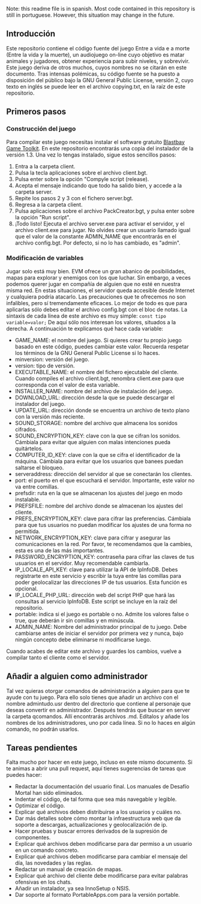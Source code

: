 Note: this readme file is in spanish. Most code contained in this repository is still in portuguese. However, this situation may change in the future.

## Introducción

Este repositorio contiene el código fuente del juego Entre a vida e a morte (Entre la vida y la muerte), un audiojuego on-line cuyo objetivo es matar animales y jugadores, obtener experiencia para subir niveles, y sobrevivir. Este juego deriva de otros muchos, cuyos nombres no se citarán en este documento. Tras intensas polémicas, su código fuente se ha puesto a disposición del público bajo la GNU General Public License, versión 2, cuyo texto en inglés se puede leer en el archivo copying.txt, en la raíz de este repositorio.

## Primeros pasos

### Construcción del juego

Para compilar este juego necesitas instalar el software gratuito [Blastbay Game Toolkit](https://www.blastbay.com/bgt.php). En este repositorio encontrarás una copia del instalador de la versión 1.3. Una vez lo tengas instalado, sigue estos sencillos pasos:

1. Entra a la carpeta client.
2. Pulsa la tecla aplicaciones sobre el archivo client.bgt.
3. Pulsa enter sobre la opción "Compyle script (release).
4. Acepta el mensaje indicando que todo ha salido bien, y accede a la carpeta server.
5. Repite los pasos 2 y 3 con el fichero server.bgt.
6. Regresa a la carpeta client.
7. Pulsa aplicaciones sobre el archivo PackCreator.bgt, y pulsa enter sobre la opción "Run script".
8. ¡Todo listo! Ejecuta el archivo server.exe para activar el servidor, y el archivo client.exe para jugar. No olvides crear un usuario llamado igual que el valor de la constante ADMIN_NAME que encontrarás en el archivo config.bgt. Por defecto, si no lo has cambiado, es "admin".

### Modificación de variables

Jugar solo está muy bien. EVM ofrece un gran abanico de posibilidades, mapas para explorar y enemigos con los que luchar. Sin embargo, a veces podemos querer jugar en compañía de alguien que no esté en nuestra misma red. En estas situaciones, el servidor queda accesible desde Internet y cualquiera podría atacarlo. Las precauciones que te ofrecemos no son infalibles, pero sí tremendamente eficaces. Lo mejor de todo es que para aplicarlas sólo debes editar el archivo config.bgt con el bloc de notas.
La sintaxis de cada línea de este archivo es muy simple: `const tipo variable=valor;`
De aquí sólo nos interesan los valores, situados a la derecha. A continuación te explicamos qué hace cada variable:

* GAME_NAME: el nombre del juego. Si quieres crear tu propio juego basado en este código, puedes cambiar este valor. Recuerda respetar los términos de la GNU General Public License si lo haces.
* minversion: versión del juego.
* version: tipo de versión.
* EXECUTABLE_NAME: el nombre del fichero ejecutable del cliente. Cuando compiles el archivo client.bgt, renombra client.exe para que corresponda con el valor de esta variable.
* INSTALLER_NAME: nombre del archivo de instalación del juego.
* DOWNLOAD_URL: dirección desde la que se puede descargar el instalador del juego.
* UPDATE_URL: dirección donde se encuentra un archivo de texto plano con la versión más reciente.
* SOUND_STORAGE: nombre del archivo que almacena los sonidos cifrados.
* SOUND_ENCRYPTION_KEY: clave con la que se cifran los sonidos. Cámbiala para evitar que alguien con malas intenciones pueda quitártelos.
* COMPUTER_ID_KEY: clave con la que se cifra el identificador de la máquina. Cámbiala para evitar que los usuarios que banees puedan saltarse el bloqueo.
* serveraddress: dirección del servidor al que se conectarán los clientes.
* port: el puerto en el que escuchará el servidor. Importante, este valor no va entre comillas.
* prefsdir: ruta en la que se almacenan los ajustes del juego en modo instalable.
* PREFSFILE: nombre del archivo donde se almacenan los ajustes del cliente.
* PREFS_ENCRYPTION_KEY: clave para cifrar las preferencias. Cámbiala para que tus usuarios no puedan modificar los ajustes de una forma no permitida.
* NETWORK_ENCRYPTION_KEY: clave para cifrar y asegurar las comunicaciones en la red. Por favor, te recomendamos que la cambies, esta es una de las más importantes.
* PASSWORD_ENCRYPTION_KEY: contraseña para cifrar las claves de tus usuarios en el servidor. Muy recomendable cambiarla.
* IP_LOCALE_API_KEY: clave para utilizar la API de IpInfoDB. Debes registrarte en este servicio y escribir la tuya entre las comillas para poder geolocalizar las direcciones IP de tus usuarios. Esta función es opcional.
* IP_LOCALE_PHP_URL: dirección web del script PHP que hará las consultas al servicio IpInfoDB. Este script se incluye en la raíz del repositorio.
* portable: indica si el juego es portable o no. Admite los valores false o true, que deberán ir sin comillas y en minúscula.
* ADMIN_NAME: Nombre del administrador principal de tu juego. Debe cambiarse antes de iniciar el servidor por primera vez y nunca, bajo ningún concepto debe eliminarse ni modificarse luego.

Cuando acabes de editar este archivo y guardes los cambios, vuelve a compilar tanto el cliente como el servidor.

## Añadir a alguien como administrador

Tal vez quieras otorgar comandos de administración a alguien para que te ayude con tu juego. Para ello solo tienes que añadir un archivo con el nombre admintudo.usr dentro del directorio que contiene al personaje que deseas convertir en administrador.
Después tendrás que buscar en server la carpeta qcomandos. Allí encontrarás archivos .md. Edítalos y añade los nombres de los administradores, uno por cada línea. Si no lo haces en algún comando, no podrán usarlos.

## Tareas pendientes

Falta mucho por hacer en este juego, incluso en este mismo documento. Si te animas a abrir una pull request, aquí tienes sugerencias de tareas que puedes hacer:


* Redactar la documentación del usuario final. Los manuales de Desafío Mortal han sido eliminados.
* Indentar el código, de tal forma que sea más navegable y legible.
* Optimizar el código.
* Explicar qué archivos deben distribuirse a los usuarios y cuáles no.
* Dar más detalles sobre cómo montar la infraestructura web que da soporte a descargas, actualizaciones y geolocalización de ip.
* Hacer pruebas y buscar errores derivados de la supresión de componentes.
* Explicar qué archivos deben modificarse para dar permiso a un usuario en un comando concreto.
* Explicar qué archivos deben modificarse para cambiar el mensaje del día, las novedades y las reglas.
* Redactar un manual de creación de mapas.
* Explicar qué archivo del cliente debe modificarse para evitar palabras ofensivas en los chats.
* Añadir un instalador, ya sea InnoSetup o NSIS.
* Dar soporte al formato PortableApps.com para la versión portable.
